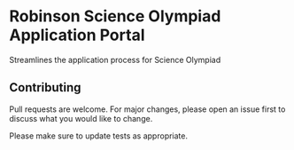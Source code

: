 # Robinson Science Olympiad Application Portal
Streamlines the application process for Science Olympiad

## Contributing
Pull requests are welcome. For major changes, please open an issue first to discuss what you would like to change.

Please make sure to update tests as appropriate.
